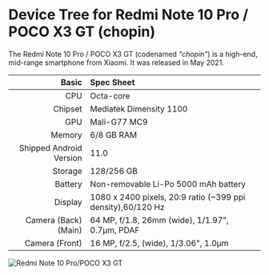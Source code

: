 Device Tree for Redmi Note 10 Pro / POCO X3 GT (chopin)
==========================================

The Redmi Note 10 Pro / POCO X3 GT (codenamed _"chopin"_) is a high-end, mid-range smartphone from Xiaomi.
It was released in May 2021.

| Basic                   | Spec Sheet                                                                                                                     |
| -----------------------:|:------------------------------------------------------------------------------------------------------------------------------ |
| CPU                     | Octa-core                                                                                                                      |
| Chipset                 | Mediatek Dimensity 1100                                                                                                        |
| GPU                     | Mali-G77 MC9                                                                                                                   |
| Memory                  | 6/8 GB RAM                                                                                                                     |
| Shipped Android Version | 11.0                                                                                                                           |
| Storage                 | 128/256 GB                                                                                                                     |
| Battery                 | Non-removable Li-Po 5000 mAh battery                                                                                           |
| Display                 | 1080 x 2400 pixels, 20:9 ratio (~399 ppi density),60/120 Hz                                                                    |
| Camera (Back)(Main)     | 64 MP, f/1.8, 26mm (wide), 1/1.97", 0.7µm, PDAF                                                                                |
| Camera (Front)          | 16 MP, f/2.5, (wide), 1/3.06", 1.0µm                                                                                           |

![Redmi Note 10 Pro/POCO X3 GT](https://cdn.cnbj0.fds.api.mi-img.com/b2c-shopapi-pms/pms_1621955784.84614979.jpg "Redmi Note 10 Pro/POCO X3 GT")